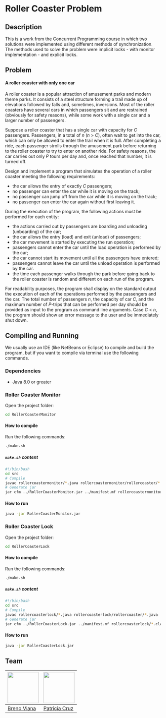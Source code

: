 # Roller Coaster Problem

## Description

This is a work from the Concurrent Programming course in which two solutions were implemented using different methods of synchronization. The methods used to solve the problem were implicit locks - with monitor implementation - and explicit locks.

## Problem

#### A roller coaster with only one car

A roller coaster is a popular attraction of amusement parks and modern theme parks. It consists of a steel structure forming a trail made up of elevations followed by falls and, sometimes, inversions. Most of the roller coasters have several cars in which passengers sit and are restrained (obviously for safety reasons), while some work with a single car and a larger number of passengers.

Suppose a roller coaster that has a single car with capacity for *C* passengers. Passengers, in a total of *n* (*n* &#62; *C*), often wait to get into the car, which can only be allowed to enter the trail when it is full. After completing a ride, each passenger strolls through the amusement park before returning to the roller coaster to try to enter on another ride. For safety reasons, the car carries out only *P* tours per day and, once reached that number, it is turned off.

Design and implement a program that simulates the operation of a roller coaster meeting the following requirements:

- the car allows the entry of exactly *C* passengers;
- no passenger can enter the car while it is moving on the track;
- no passenger can jump off from the car while it is moving on the track;
- no passenger can enter the car again without first leaving it.

During the execution of the program, the following actions must be performed for each entity:

- the actions carried out by passengers are boarding and unloading (unboarding) of the car;
- the car allows the entry (load) and exit (unload) of passengers;
- the car movement is started by executing the run operation;
- passengers cannot enter the car until the load operation is performed by the car;
- the car cannot start its movement until all the passengers have entered;
- passengers cannot leave the car until the unload operation is performed by the car.
- the time each passenger walks through the park before going back to the roller coaster is random and different on each run of the program.

For readability purposes, the program shall display on the standard output the execution of each of the operations performed by the passengers and the car. The total number of passengers *n*, the capacity of car *C*, and the maximum number of *P*-trips that can be performed per day should be provided as input to the program as command line arguments. Case *C* &#60; *n*, the program should show an error message to the user and be immediately shut down.

## Compiling and Running

We usually use an IDE (like NetBeans or Eclipse) to compile and build the program, but if you want to compile via terminal use the following commands.

### Dependencies

- Java 8.0 or greater

### Roller Coaster Monitor

Open the project folder:

```bash
cd RollerCoasterMonitor
```

#### How to compile

Run the following commands:

```bash
./make.sh
```

##### ```make.sh``` content

```sh
#!/bin/bash
cd src
# Compile
javac rollercoastermonitor/*.java rollercoastermonitor/rollercoaster/*.java
# Generate jar
jar cfm ../RollerCoasterMonitor.jar ../manifest.mf rollercoastermonitor/*.class rollercoastermonitor/rollercoaster/*.class
```

#### How to run

```bash
java -jar RollerCoasterMonitor.jar
```

### Roller Coaster Lock

Open the project folder:

```bash
cd RollerCoasterLock
```

#### How to compile

Run the following commands:

```bash
./make.sh
```

##### ```make.sh``` content

```sh
#!/bin/bash
cd src
# Compile
javac rollercoasterlock/*.java rollercoasterlock/rollercoaster/*.java
# Generate jar
jar cfm ../RollerCoasterLock.jar ../manifest.mf rollercoasterlock/*.class rollercoasterlock/rollercoaster/*.class
```

#### How to run

```bash
java -jar RollerCoasterLock.jar
```

## Team

[<img src="https://avatars2.githubusercontent.com/u/17532418?v=3&s=400" width="100"/>](https://github.com/brenomfviana) | [<img src="https://avatars2.githubusercontent.com/u/17392686?v=3&s=400" width="100"/>](https://github.com/Pekorishia)
---|---
[Breno Viana](https://github.com/brenomfviana) | [Patrícia Cruz](https://github.com/Pekorishia)
